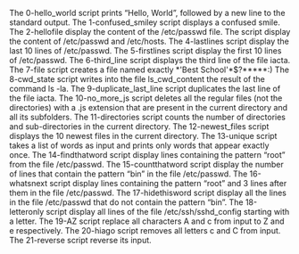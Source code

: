 The 0-hello_world script prints “Hello, World”, followed by a new line to the standard output.
The 1-confused_smiley script displays a confused smile. 
The 2-hellofile display the content of the /etc/passwd file.
The script display  the content of /etc/passwd and /etc/hosts.
The 4-lastlines script display the last 10 lines of /etc/passwd.
The 5-firstlines script display  the first 10 lines of /etc/passwd.
The 6-third_line script displays the third line of the file iacta.
The 7-file script  creates a file named exactly \*\'Best School\'\*$\?\*\*\*\*\*:) 
The 8-cwd_state script writes into the file ls_cwd_content the result of the command ls -la.
The 9-duplicate_last_line script duplicates the last line of the file iacta.
The 10-no_more_js script  deletes all the regular files (not the directories) with a .js extension that are present in the current directory and all its subfolders.
The 11-directories script counts the number of directories and sub-directories in the current directory.
The 12-newest_files script displays the 10 newest files in the current directory.
The 13-unique script  takes a list of words as input and prints only words that appear exactly once.
The 14-findthatword script display lines containing the pattern “root” from the file /etc/passwd.
The 15-countthatword script display the number of lines that contain the pattern “bin” in the file /etc/passwd.
The 16-whatsnext script display  lines containing the pattern “root” and 3 lines after them in the file /etc/passwd.
The 17-hidethisword script display  all the lines in the file /etc/passwd that do not contain the pattern “bin”. 
The 18-letteronly script display all lines of the file /etc/ssh/sshd_config starting with a letter.
The 19-AZ script replace  all characters A and c from input to Z and e respectively.
The 20-hiago script removes all letters c and C from input.
The 21-reverse script reverse its input.
